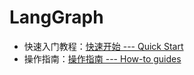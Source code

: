 # LangGraph

- 快速入门教程：[快速开始 --- Quick Start](https://langchain-ai.github.io/langgraphjs/tutorials/quickstart/)
- 操作指南：[操作指南 --- How-to guides](https://langchain-ai.github.io/langgraphjs/how-tos/)